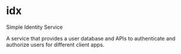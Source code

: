 # idx

Simple Identity Service

A service that provides a user database and APIs to authenticate and authorize users for different client apps.
